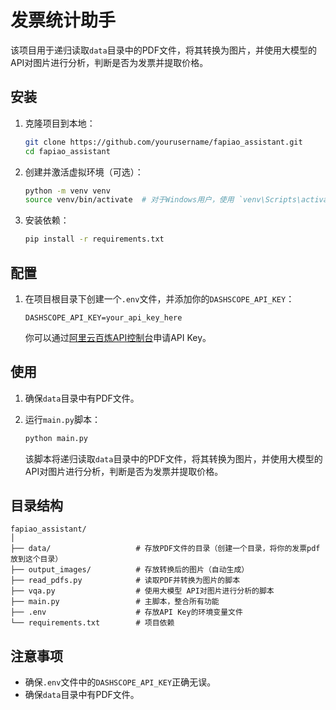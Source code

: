 # 发票统计助手

该项目用于递归读取`data`目录中的PDF文件，将其转换为图片，并使用大模型的API对图片进行分析，判断是否为发票并提取价格。

## 安装

1. 克隆项目到本地：
    ```bash
    git clone https://github.com/yourusername/fapiao_assistant.git
    cd fapiao_assistant
    ```

2. 创建并激活虚拟环境（可选）：
    ```bash
    python -m venv venv
    source venv/bin/activate  # 对于Windows用户，使用 `venv\Scripts\activate`
    ```

3. 安装依赖：
    ```bash
    pip install -r requirements.txt
    ```


## 配置

1. 在项目根目录下创建一个`.env`文件，并添加你的`DASHSCOPE_API_KEY`：
    ```env
    DASHSCOPE_API_KEY=your_api_key_here
    ```

    你可以通过[阿里云百炼API控制台](https://bailian.console.aliyun.com/)申请API Key。

## 使用

1. 确保`data`目录中有PDF文件。
2. 运行`main.py`脚本：
    ```bash
    python main.py
    ```

    该脚本将递归读取`data`目录中的PDF文件，将其转换为图片，并使用大模型的API对图片进行分析，判断是否为发票并提取价格。

## 目录结构

```
fapiao_assistant/
│
├── data/                   # 存放PDF文件的目录（创建一个目录，将你的发票pdf放到这个目录）
├── output_images/          # 存放转换后的图片（自动生成）
├── read_pdfs.py            # 读取PDF并转换为图片的脚本
├── vqa.py                  # 使用大模型 API对图片进行分析的脚本
├── main.py                 # 主脚本，整合所有功能
├── .env                    # 存放API Key的环境变量文件
└── requirements.txt        # 项目依赖
```

## 注意事项

- 确保`.env`文件中的`DASHSCOPE_API_KEY`正确无误。
- 确保`data`目录中有PDF文件。
